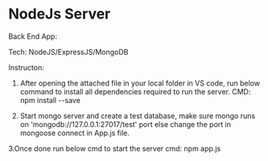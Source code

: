 # NodeJs Server

Back End App:

Tech: NodeJS/ExpressJS/MongoDB

Instructon:

1. After opening the attached file in your local folder in VS code, run below command to install all dependencies required to run the server. 
CMD: npm install --save

2. Start mongo server and create a test database, make sure mongo runs on 'mongodb://127.0.0.1:27017/test' port else change the port in mongoose connect in App.js file.

3.Once done run below cmd to start the server
cmd: npm app.js
